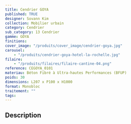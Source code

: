 ```yaml
---
title: Cendrier GOYA
published: TRUE
designer: Sovann Kim
collection: Mobilier urbain
category: Cendrier
sub_category: 13 Cendrier
gamme: GOYA
finitions:
cover_image: "/produits/cover_image/cendrier-goya.jpg"
carousel:
    - "/produits/cendrier-goya-hotel-la-rochelle.jpg"
filaire:
    - "/produits/filaires/filaire-cantine-04.png"
reference: CEGOYA_0101
materiau: Béton Fibré à Ultra-hautes Performances (BFUP)
poids: 30
dimensions: L207 x P100 x H1000
format: Monobloc
traitement: ""
tags:
---
```


## Description
